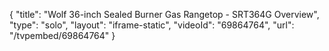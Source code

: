 {
    "title": "Wolf 36-inch Sealed Burner Gas Rangetop - SRT364G Overview",
    "type": "solo",
    "layout": "iframe-static",
    "videoId": "69864764",
    "url": "\/tvpembed\/69864764"
}